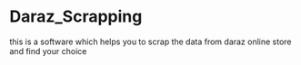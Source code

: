 # Daraz_Scrapping
this is a software which helps you to scrap the data from daraz online store and find your choice
